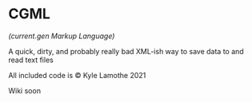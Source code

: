# CGML
*(current.gen Markup Language)*

A quick, dirty, and probably really bad XML-ish way to save data to and read text files

All included code is © Kyle Lamothe 2021

Wiki soon
